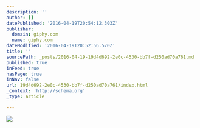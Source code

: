 ```yaml
---
description: ''
author: []
datePublished: '2016-04-19T20:54:12.303Z'
publisher:
  domain: giphy.com
  name: giphy.com
dateModified: '2016-04-19T20:52:56.570Z'
title: ''
sourcePath: _posts/2016-04-19-19d4d692-2e0c-4530-bb7f-d250ad70a761.md
published: true
inFeed: true
hasPage: true
inNav: false
url: 19d4d692-2e0c-4530-bb7f-d250ad70a761/index.html
_context: 'http://schema.org'
_type: Article

---
```

![](https://media.giphy.com/media/yooi5qeA3mDEQ/giphy.gif)